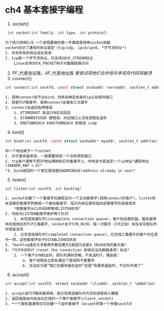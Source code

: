 # ch4 基本套接字编程  

1. socket()
```c
 int socket(int family, int type, int protocol)
 ```
    为了执行网络I/O 一个进程要做的第一件事就是调用socket函数  
    socket标识了通信的协议类型（tcp/udp, ipv4/ipv6, *字节流协议*)
    1. 并非所有的协议组合有效
    2. tcp是一个字节流协议，仅支持SOCK_STREAM协议
        Linux支持SOCK_PACKET用于对数据链路访问
2. PF_代表协议族，AF_代表地址族
    *曾尝试将他们合并但许多现存代码将崩溃*
3. connect()
```c
int connect(int sockfd, const struct sockaddr *servaddr, socklen_t addrlen)
``` 
    1. 调用connect前不必bind，内核会确定自身的ip以及临时端口
    2. 若是TCP套接字，调用connect会激发三次握手
    3. connect会返回各种错误
        1. ETIMEDOUT 发送SYN后无回应
        2. ECONNREFUSED 硬错误，对应端口上没有进程在监听
        3. ENETUNREACH EHOSTUNREACH 软错误 icmp
4. bind()
```c
int bind(int sockfd, const struct sockaddr* myaddr, socklen_t addrlen)
```
    将一个地址赋予一个socket
    1. 对于服务器来说，一般需要绑定一个众所周知端口
    2. tcp客户通常不把IP地址捆绑到它的套接字上，内核会为其选定一个ip地址*通配地址(INADDR_ANY = 0)* 
    *3. bind返回的一个常见错误是EADDRINUSE(address already in use)*

5. listen()
```c
int listen(int sockfd, int backlog)
```
    1. socket创建了一个套接字后被假设为一个主动套接字(调用connect的客户)，listen将未连接的套接字转换成一个被动套接字，指示内核应接受指向该套接字的连接请求
        *使套接字从CLOSED转换成LISTEN状态*
    2. 内核为LISTEN套接字维护两个队列
        1. 未完成连接队列(incomplete connection queue)，客户到达服务器，服务器等待完成相应的TCP三路握手，socket处于SYN_RCVD，每一次握手（3次之前）会在未完成队列中保留该项
        2. 已完成连接队列(completed connection queue)，已完成三路握手的客户对应其中一项，这些套接字处于ESTABLISHED状态
    3. *backlog值在大多数例中都设置为5是因为这是4.2BSD支持的最大值*
    4. *TCP中的RST（reset the connection 拒绝非法的数据请求）标志*
        1. 一个客户SYN到达时，若队列满则忽略，不发送RST，理由是：
            a. 客户进程会立即处理这个错误而不是重传
            b. 无法区分是“端口无服务器在监听”还是“有服务器监听，不过队列满了”
6. accept()
```c
int accept(int sockfd, struct sockaddr *cliaddr, socklen_t *adddrlen)
```
    1. accept由TCP服务器调用，若已完成连接队列为空则进程投入睡眠
    2. 返回值是由内核自动生成的一个客户套接字(client_socket)
    3. *一个服务器通常仅仅创建一个监听套接字（accpet的第一个参数sockfd）
